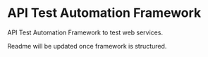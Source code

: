 # API Test Automation Framework
API Test Automation Framework to test web services. 

Readme will be updated once framework is structured.
